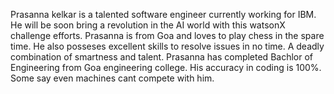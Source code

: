 Prasanna kelkar is a talented software engineer currently working for IBM. He will be soon bring a revolution in the AI world with this watsonX challenge efforts.
Prasanna is from Goa and loves to play chess in the spare time. He also posseses excellent skills to resolve issues in no time. A deadly combination of smartness and talent.
Prasanna has completed Bachlor of Engineering from Goa engineering college. His accuracy in coding is 100%. Some say even machines cant compete with him.
